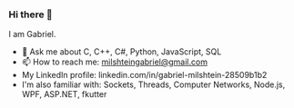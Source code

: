 ### Hi there 👋

I am Gabriel.
- 💬 Ask me about C, C++, C#, Python, JavaScript, SQL
- 📫 How to reach me: milshteingabriel@gmail.com
- My LinkedIn profile: linkedin.com/in/gabriel-milshtein-28509b1b2
- I'm also familiar with: Sockets, Threads, Computer Networks, Node.js, WPF, ASP.NET, fkutter

<!--
**GabrielMil/GabrielMil** is a ✨ _special_ ✨ repository because its `README.md` (this file) appears on your GitHub profile.

Here are some ideas to get you started:

- 🔭 I’m currently working on ...
- 🌱 I’m currently learning ...
- 👯 I’m looking to collaborate on ...
- 🤔 I’m looking for help with ...
- 💬 Ask me about ...
- 📫 How to reach me: ...
- 😄 Pronouns: ...
- ⚡ Fun fact: ...
-->
